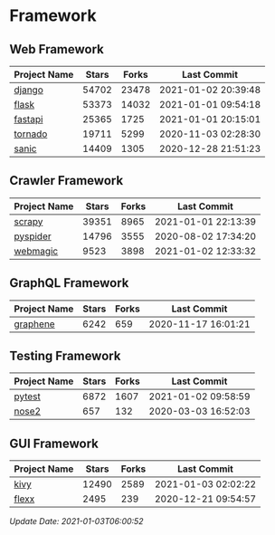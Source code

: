 # Framework

## Web Framework
| Project Name | Stars | Forks | Last Commit |
| ------------ | ----- | ----- | ----------- |
| [django](https://github.com/django/django) | 54702 | 23478 | 2021-01-02 20:39:48 |
| [flask](https://github.com/pallets/flask) | 53373 | 14032 | 2021-01-01 09:54:18 |
| [fastapi](https://github.com/tiangolo/fastapi) | 25365 | 1725 | 2021-01-01 20:15:01 |
| [tornado](https://github.com/tornadoweb/tornado) | 19711 | 5299 | 2020-11-03 02:28:30 |
| [sanic](https://github.com/huge-success/sanic) | 14409 | 1305 | 2020-12-28 21:51:23 |

## Crawler Framework
| Project Name | Stars | Forks | Last Commit |
| ------------ | ----- | ----- | ----------- |
| [scrapy](https://github.com/scrapy/scrapy) | 39351 | 8965 | 2021-01-01 22:13:39 |
| [pyspider](https://github.com/binux/pyspider) | 14796 | 3555 | 2020-08-02 17:34:20 |
| [webmagic](https://github.com/code4craft/webmagic) | 9523 | 3898 | 2021-01-02 12:33:32 |

## GraphQL Framework
| Project Name | Stars | Forks | Last Commit |
| ------------ | ----- | ----- | ----------- |
| [graphene](https://github.com/graphql-python/graphene) | 6242 | 659 | 2020-11-17 16:01:21 |

## Testing Framework
| Project Name | Stars | Forks | Last Commit |
| ------------ | ----- | ----- | ----------- |
| [pytest](https://github.com/pytest-dev/pytest) | 6872 | 1607 | 2021-01-02 09:58:59 |
| [nose2](https://github.com/nose-devs/nose2) | 657 | 132 | 2020-03-03 16:52:03 |

## GUI Framework
| Project Name | Stars | Forks | Last Commit |
| ------------ | ----- | ----- | ----------- |
| [kivy](https://github.com/kivy/kivy) | 12490 | 2589 | 2021-01-03 02:02:22 |
| [flexx](https://github.com/flexxui/flexx) | 2495 | 239 | 2020-12-21 09:54:57 |

*Update Date: 2021-01-03T06:00:52*